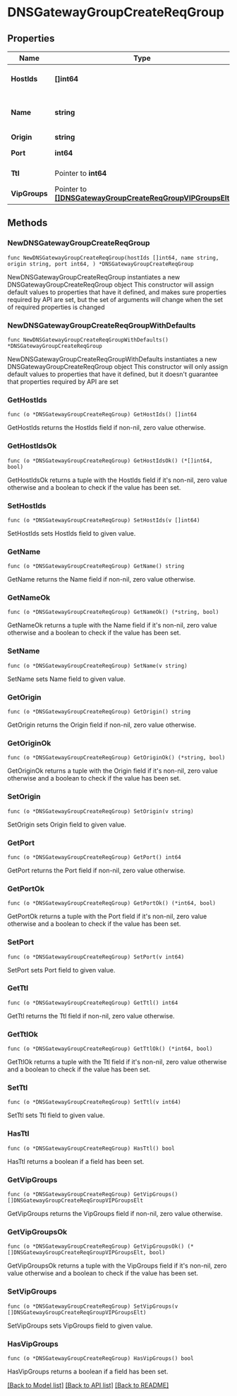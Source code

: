 # DNSGatewayGroupCreateReqGroup

## Properties

Name | Type | Description | Notes
------------ | ------------- | ------------- | -------------
**HostIds** | **[]int64** | dns gateway id list | 
**Name** | **string** | dns gateway group name | 
**Origin** | **string** | dns origin | 
**Port** | **int64** | dns service port | 
**Ttl** | Pointer to **int64** | dns ttl with zone | [optional] 
**VipGroups** | Pointer to [**[]DNSGatewayGroupCreateReqGroupVIPGroupsElt**](DNSGatewayGroupCreateReqGroupVIPGroupsElt.md) | dns vip groups | [optional] 

## Methods

### NewDNSGatewayGroupCreateReqGroup

`func NewDNSGatewayGroupCreateReqGroup(hostIds []int64, name string, origin string, port int64, ) *DNSGatewayGroupCreateReqGroup`

NewDNSGatewayGroupCreateReqGroup instantiates a new DNSGatewayGroupCreateReqGroup object
This constructor will assign default values to properties that have it defined,
and makes sure properties required by API are set, but the set of arguments
will change when the set of required properties is changed

### NewDNSGatewayGroupCreateReqGroupWithDefaults

`func NewDNSGatewayGroupCreateReqGroupWithDefaults() *DNSGatewayGroupCreateReqGroup`

NewDNSGatewayGroupCreateReqGroupWithDefaults instantiates a new DNSGatewayGroupCreateReqGroup object
This constructor will only assign default values to properties that have it defined,
but it doesn't guarantee that properties required by API are set

### GetHostIds

`func (o *DNSGatewayGroupCreateReqGroup) GetHostIds() []int64`

GetHostIds returns the HostIds field if non-nil, zero value otherwise.

### GetHostIdsOk

`func (o *DNSGatewayGroupCreateReqGroup) GetHostIdsOk() (*[]int64, bool)`

GetHostIdsOk returns a tuple with the HostIds field if it's non-nil, zero value otherwise
and a boolean to check if the value has been set.

### SetHostIds

`func (o *DNSGatewayGroupCreateReqGroup) SetHostIds(v []int64)`

SetHostIds sets HostIds field to given value.


### GetName

`func (o *DNSGatewayGroupCreateReqGroup) GetName() string`

GetName returns the Name field if non-nil, zero value otherwise.

### GetNameOk

`func (o *DNSGatewayGroupCreateReqGroup) GetNameOk() (*string, bool)`

GetNameOk returns a tuple with the Name field if it's non-nil, zero value otherwise
and a boolean to check if the value has been set.

### SetName

`func (o *DNSGatewayGroupCreateReqGroup) SetName(v string)`

SetName sets Name field to given value.


### GetOrigin

`func (o *DNSGatewayGroupCreateReqGroup) GetOrigin() string`

GetOrigin returns the Origin field if non-nil, zero value otherwise.

### GetOriginOk

`func (o *DNSGatewayGroupCreateReqGroup) GetOriginOk() (*string, bool)`

GetOriginOk returns a tuple with the Origin field if it's non-nil, zero value otherwise
and a boolean to check if the value has been set.

### SetOrigin

`func (o *DNSGatewayGroupCreateReqGroup) SetOrigin(v string)`

SetOrigin sets Origin field to given value.


### GetPort

`func (o *DNSGatewayGroupCreateReqGroup) GetPort() int64`

GetPort returns the Port field if non-nil, zero value otherwise.

### GetPortOk

`func (o *DNSGatewayGroupCreateReqGroup) GetPortOk() (*int64, bool)`

GetPortOk returns a tuple with the Port field if it's non-nil, zero value otherwise
and a boolean to check if the value has been set.

### SetPort

`func (o *DNSGatewayGroupCreateReqGroup) SetPort(v int64)`

SetPort sets Port field to given value.


### GetTtl

`func (o *DNSGatewayGroupCreateReqGroup) GetTtl() int64`

GetTtl returns the Ttl field if non-nil, zero value otherwise.

### GetTtlOk

`func (o *DNSGatewayGroupCreateReqGroup) GetTtlOk() (*int64, bool)`

GetTtlOk returns a tuple with the Ttl field if it's non-nil, zero value otherwise
and a boolean to check if the value has been set.

### SetTtl

`func (o *DNSGatewayGroupCreateReqGroup) SetTtl(v int64)`

SetTtl sets Ttl field to given value.

### HasTtl

`func (o *DNSGatewayGroupCreateReqGroup) HasTtl() bool`

HasTtl returns a boolean if a field has been set.

### GetVipGroups

`func (o *DNSGatewayGroupCreateReqGroup) GetVipGroups() []DNSGatewayGroupCreateReqGroupVIPGroupsElt`

GetVipGroups returns the VipGroups field if non-nil, zero value otherwise.

### GetVipGroupsOk

`func (o *DNSGatewayGroupCreateReqGroup) GetVipGroupsOk() (*[]DNSGatewayGroupCreateReqGroupVIPGroupsElt, bool)`

GetVipGroupsOk returns a tuple with the VipGroups field if it's non-nil, zero value otherwise
and a boolean to check if the value has been set.

### SetVipGroups

`func (o *DNSGatewayGroupCreateReqGroup) SetVipGroups(v []DNSGatewayGroupCreateReqGroupVIPGroupsElt)`

SetVipGroups sets VipGroups field to given value.

### HasVipGroups

`func (o *DNSGatewayGroupCreateReqGroup) HasVipGroups() bool`

HasVipGroups returns a boolean if a field has been set.


[[Back to Model list]](../README.md#documentation-for-models) [[Back to API list]](../README.md#documentation-for-api-endpoints) [[Back to README]](../README.md)


